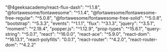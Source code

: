  "@4geeksacademy/react-flux-dash": "^1.1.8",
    "@fortawesome/fontawesome": "^1.1.4",
    "@fortawesome/fontawesome-free-regular": "^5.0.8",
    "@fortawesome/fontawesome-free-solid": "^5.0.8",
    "bootstrap": "^5.3.3",
    "events": "^1.1.1",
    "flux": "^3.1.3",
    "jquery": "^3.5.1",
    "moment": "^2.19.4",
    "popper.js": "^1.12.9",
    "prop-types": "^15.6.1",
    "query-string": "^5.0.1",
    "react": "^16.0.0",
    "react-ace": "^5.9.0",
    "react-dom": "^16.13.1",
    "react-polyfills": "0.0.1",
    "react-router": "^4.2.0",
    "react-router-dom": "^4.2.2"